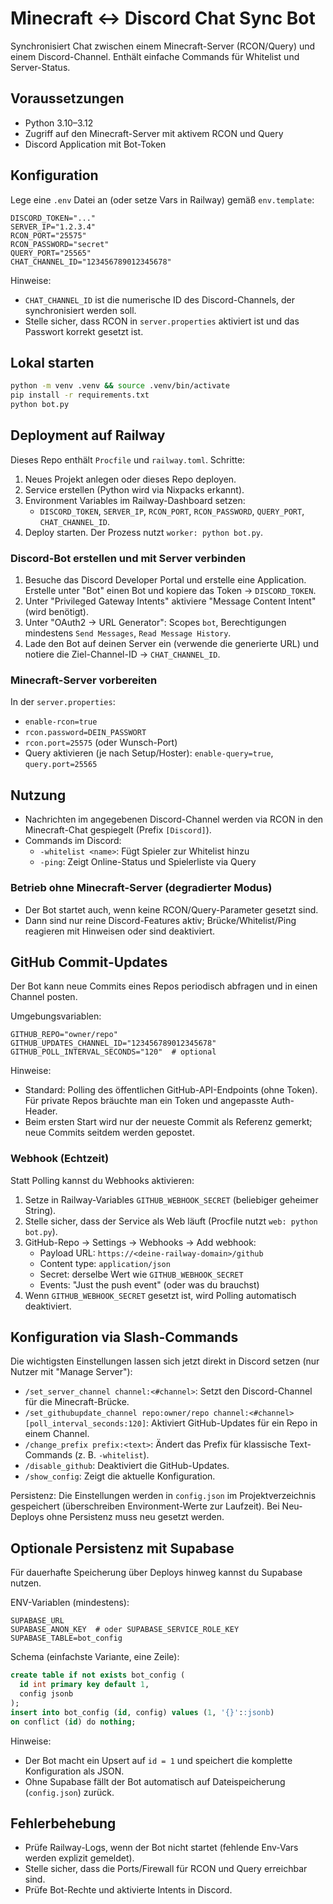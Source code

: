 # Minecraft ↔ Discord Chat Sync Bot

Synchronisiert Chat zwischen einem Minecraft-Server (RCON/Query) und einem Discord-Channel. Enthält einfache Commands für Whitelist und Server-Status.

## Voraussetzungen
- Python 3.10–3.12
- Zugriff auf den Minecraft-Server mit aktivem RCON und Query
- Discord Application mit Bot-Token

## Konfiguration
Lege eine `.env` Datei an (oder setze Vars in Railway) gemäß `env.template`:

```
DISCORD_TOKEN="..."
SERVER_IP="1.2.3.4"
RCON_PORT="25575"
RCON_PASSWORD="secret"
QUERY_PORT="25565"
CHAT_CHANNEL_ID="123456789012345678"
```

Hinweise:
- `CHAT_CHANNEL_ID` ist die numerische ID des Discord-Channels, der synchronisiert werden soll.
- Stelle sicher, dass RCON in `server.properties` aktiviert ist und das Passwort korrekt gesetzt ist.

## Lokal starten
```bash
python -m venv .venv && source .venv/bin/activate
pip install -r requirements.txt
python bot.py
```

## Deployment auf Railway
Dieses Repo enthält `Procfile` und `railway.toml`. Schritte:

1) Neues Projekt anlegen oder dieses Repo deployen.
2) Service erstellen (Python wird via Nixpacks erkannt).
3) Environment Variables im Railway-Dashboard setzen:
   - `DISCORD_TOKEN`, `SERVER_IP`, `RCON_PORT`, `RCON_PASSWORD`, `QUERY_PORT`, `CHAT_CHANNEL_ID`.
4) Deploy starten. Der Prozess nutzt `worker: python bot.py`.

### Discord-Bot erstellen und mit Server verbinden
1) Besuche das Discord Developer Portal und erstelle eine Application. Erstelle unter "Bot" einen Bot und kopiere das Token → `DISCORD_TOKEN`.
2) Unter "Privileged Gateway Intents" aktiviere "Message Content Intent" (wird benötigt).
3) Unter "OAuth2 → URL Generator": Scopes `bot`, Berechtigungen mindestens `Send Messages`, `Read Message History`.
4) Lade den Bot auf deinen Server ein (verwende die generierte URL) und notiere die Ziel-Channel-ID → `CHAT_CHANNEL_ID`.

### Minecraft-Server vorbereiten
In der `server.properties`:
- `enable-rcon=true`
- `rcon.password=DEIN_PASSWORT`
- `rcon.port=25575` (oder Wunsch-Port)
- Query aktivieren (je nach Setup/Hoster): `enable-query=true`, `query.port=25565`

## Nutzung
- Nachrichten im angegebenen Discord-Channel werden via RCON in den Minecraft-Chat gespiegelt (Prefix `[Discord]`).
- Commands im Discord:
  - `-whitelist <name>`: Fügt Spieler zur Whitelist hinzu
  - `-ping`: Zeigt Online-Status und Spielerliste via Query

### Betrieb ohne Minecraft-Server (degradierter Modus)
- Der Bot startet auch, wenn keine RCON/Query-Parameter gesetzt sind.
- Dann sind nur reine Discord-Features aktiv; Brücke/Whitelist/Ping reagieren mit Hinweisen oder sind deaktiviert.

## GitHub Commit-Updates
Der Bot kann neue Commits eines Repos periodisch abfragen und in einen Channel posten.

Umgebungsvariablen:
```
GITHUB_REPO="owner/repo"
GITHUB_UPDATES_CHANNEL_ID="123456789012345678"
GITHUB_POLL_INTERVAL_SECONDS="120"  # optional
```

Hinweise:
- Standard: Polling des öffentlichen GitHub-API-Endpoints (ohne Token). Für private Repos bräuchte man ein Token und angepasste Auth-Header.
- Beim ersten Start wird nur der neueste Commit als Referenz gemerkt; neue Commits seitdem werden gepostet.

### Webhook (Echtzeit)
Statt Polling kannst du Webhooks aktivieren:

1) Setze in Railway-Variables `GITHUB_WEBHOOK_SECRET` (beliebiger geheimer String).
2) Stelle sicher, dass der Service als Web läuft (Procfile nutzt `web: python bot.py`).
3) GitHub-Repo → Settings → Webhooks → Add webhook:
   - Payload URL: `https://<deine-railway-domain>/github`
   - Content type: `application/json`
   - Secret: derselbe Wert wie `GITHUB_WEBHOOK_SECRET`
   - Events: "Just the push event" (oder was du brauchst)
4) Wenn `GITHUB_WEBHOOK_SECRET` gesetzt ist, wird Polling automatisch deaktiviert.

## Konfiguration via Slash-Commands
Die wichtigsten Einstellungen lassen sich jetzt direkt in Discord setzen (nur Nutzer mit "Manage Server"):

- `/set_server_channel channel:<#channel>`: Setzt den Discord-Channel für die Minecraft-Brücke.
- `/set_githubupdate_channel repo:owner/repo channel:<#channel> [poll_interval_seconds:120]`: Aktiviert GitHub-Updates für ein Repo in einem Channel.
- `/change_prefix prefix:<text>`: Ändert das Prefix für klassische Text-Commands (z. B. `-whitelist`).
- `/disable_github`: Deaktiviert die GitHub-Updates.
- `/show_config`: Zeigt die aktuelle Konfiguration.

Persistenz: Die Einstellungen werden in `config.json` im Projektverzeichnis gespeichert (überschreiben Environment-Werte zur Laufzeit). Bei Neu-Deploys ohne Persistenz muss neu gesetzt werden.

## Optionale Persistenz mit Supabase
Für dauerhafte Speicherung über Deploys hinweg kannst du Supabase nutzen.

ENV-Variablen (mindestens):
```
SUPABASE_URL
SUPABASE_ANON_KEY  # oder SUPABASE_SERVICE_ROLE_KEY
SUPABASE_TABLE=bot_config
```

Schema (einfachste Variante, eine Zeile):
```sql
create table if not exists bot_config (
  id int primary key default 1,
  config jsonb
);
insert into bot_config (id, config) values (1, '{}'::jsonb)
on conflict (id) do nothing;
```

Hinweise:
- Der Bot macht ein Upsert auf `id = 1` und speichert die komplette Konfiguration als JSON.
- Ohne Supabase fällt der Bot automatisch auf Dateispeicherung (`config.json`) zurück.

## Fehlerbehebung
- Prüfe Railway-Logs, wenn der Bot nicht startet (fehlende Env-Vars werden explizit gemeldet).
- Stelle sicher, dass die Ports/Firewall für RCON und Query erreichbar sind.
- Prüfe Bot-Rechte und aktivierte Intents in Discord.
